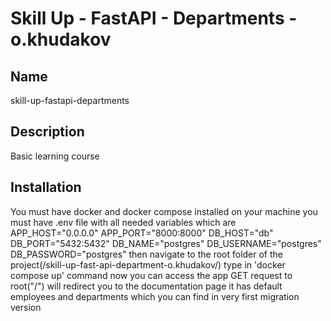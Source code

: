 # Skill Up - FastAPI - Departments - o.khudakov

## Name
skill-up-fastapi-departments

## Description
Basic learning course

## Installation
You must have docker and docker compose installed on your machine
you must have .env file with all needed variables which are
APP_HOST="0.0.0.0"
APP_PORT="8000:8000"
DB_HOST="db"
DB_PORT="5432:5432"
DB_NAME="postgres"
DB_USERNAME="postgres"
DB_PASSWORD="postgres"
then navigate to the root folder of the project(/skill-up-fast-api-department-o.khudakov/)
type in 'docker compose up' command
now you can access the app
GET request to root("/") will redirect you to the documentation page
it has default employees and departments which you can find in very first migration version
